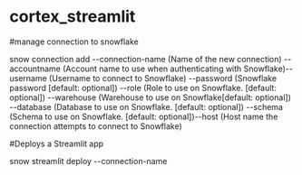 # cortex_streamlit
#manage connection to snowflake

snow connection add --connection-name (Name of the new connection) --accountname (Account name to use when authenticating with Snowflake)--username (Username to connect to Snowflake) --password (Snowflake password [default: optional]) --role (Role to use on Snowflake. [default: optional]) --warehouse (Warehouse to use on Snowflake[default: optional]) --database (Database to use on Snowflake. [default: optional]) --schema (Schema to use on Snowflake. [default: optional])--host (Host name the connection attempts to connect to Snowflake)

#Deploys a Streamlit app

snow streamlit deploy --connection-name

